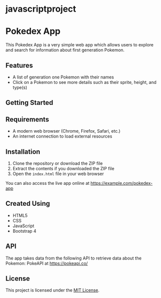 # javascriptproject
# Pokedex App

This Pokedex App is a very simple web app which allows users to explore and search for information about first generation Pokemon.

## Features

- A list of generation one Pokemon with their names
- Click on a Pokemon to see more details such as their sprite, height, and type(s)
## Getting Started

## Requirements

- A modern web browser (Chrome, Firefox, Safari, etc.)
- An internet connection to load external resources

## Installation

1. Clone the repository or download the ZIP file
2. Extract the contents if you downloaded the ZIP file
3. Open the `index.html` file in your web browser

You can also access the live app online at https://example.com/pokedex-app

## Created Using

- HTML5
- CSS
- JavaScript
- Bootstrap 4

## API

The app takes data from the following API to retrieve data about the Pokemon:
PokeAPI at https://pokeapi.co/

## License
This project is licensed under the [MIT License](LICENSE.md).